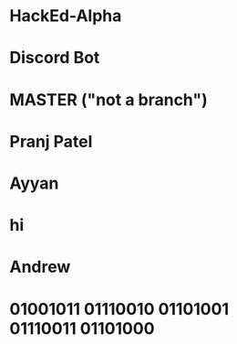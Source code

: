 # HackEd-Alpha
# Discord Bot
# MASTER ("not a branch")
# Pranj Patel
# Ayyan
# hi
# Andrew
# 01001011 01110010 01101001 01110011 01101000
